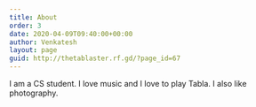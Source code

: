 ```yaml
---
title: About
order: 3
date: 2020-04-09T09:40:00+00:00
author: Venkatesh
layout: page
guid: http://thetablaster.rf.gd/?page_id=67
---
```

I am a CS student. I love music and I love to play Tabla. I also like photography.
